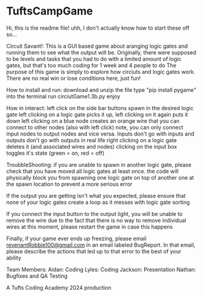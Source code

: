 # TuftsCampGame

Hi, this is the readme file!
uhh, I don't actually know how to start these off so...

Circuit Savant!:
This is a GUI based game about aranging logic gates and running them to see what the output will be.
Originally, there were supposed to be levels and tasks that you had to do with a limited amount of logic gates, but that's too much coding for 1 week and 4 people to do
The purpose of this game is simply to explore how circiuts and logic gates work. There are no real win or lose conditions here, just fun!

How to install and run:
download and unzip the file
type "pip install pygame" into the terminal
run circiutGame1.3b.py
enjoy

How in interact:
left click on the side bar buttons spawn in the desired logic gate
left clicking on a logic gate picks it up, left clicking on it again puts it down
left clicking on a blue node creates an orange wire that you can connect to other nodes (also with left click)
note, you can only connect input nodes to output nodes and vice versa. Inputs don't go with inputs and outputs don't go with outputs in real life
right clicking on a logic gate deletes it (and associated wires and nodes)
clicking on the input box toggles it's state (green = on, red = off)


TroubbleShooting:
if you are unable to spawn in another logic gate, please check that you have moved all logic gates at least once.
the code will physically block you from spawning one logic gate on top of another one at the spawn location to prevent a more serious error

If the output you are getting isn't what you expected, please ensure that none of your logic gates create a loop as it messes with logic gate sorting

If you connect the input button to the output light, you will be unable to remove the wire due to the fact that there is no way to remove individual wires at this moment,
please restart the game in case this happens

Finally, if your game ever ends up freezing, please email revenantRobbie100@gmail.com in an email labeled BugReport. In that email, please describe the actions that led up
to that error to the best of your ability

Team Members:
Aidan: Coding
Lyles: Coding
Jackson: Presentation
Nathan: Bugfixes and QA Testing

A Tufts Coding Academy 2024 production

